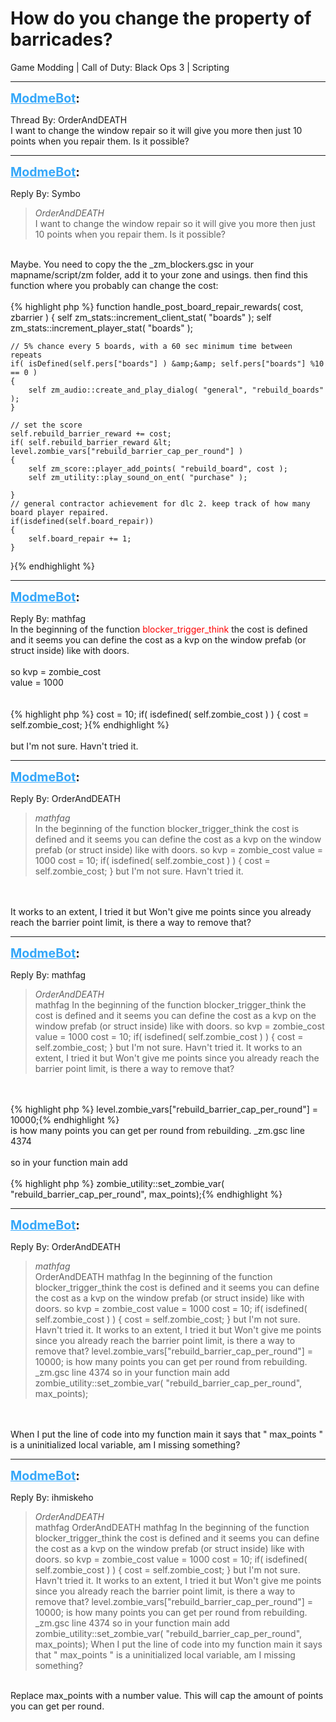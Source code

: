 # How do you change the property of barricades?
Game Modding | Call of Duty: Black Ops 3 | Scripting

---
<strong style="font-size: 1.4em;"><span style="text-decoration: underline;text-decoration-color: #34a7f9;"><span style="color:#34a7f9;">ModmeBot</span></span>:</strong>

<p>Thread By: OrderAndDEATH<br />I want to change the window repair so it will give you more then just 10 points when you repair them. Is it possible?</p>

---
<strong style="font-size: 1.4em;"><span style="text-decoration: underline;text-decoration-color: #34a7f9;"><span style="color:#34a7f9;">ModmeBot</span></span>:</strong>

<p>Reply By: Symbo<br /><blockquote><em>OrderAndDEATH</em><br />I want to change the window repair so it will give you more then just 10 points when you repair them. Is it possible?</blockquote><br /> Maybe. You need to copy the the _zm_blockers.gsc in your mapname/script/zm folder, add it to your zone and usings. then find this function where you probably can change the cost:<br /> <br />{% highlight php %}
function handle_post_board_repair_rewards( cost, zbarrier )
{
	self zm_stats::increment_client_stat( "boards" );
	self zm_stats::increment_player_stat( "boards" );		
	
	// 5% chance every 5 boards, with a 60 sec minimum time between repeats
	if( isDefined(self.pers["boards"] ) &amp;&amp; self.pers["boards"] %10 == 0 )
	{
		self zm_audio::create_and_play_dialog( "general", "rebuild_boards" );
	}

	// set the score
	self.rebuild_barrier_reward += cost;
	if( self.rebuild_barrier_reward &lt; level.zombie_vars["rebuild_barrier_cap_per_round"] )
	{
		self zm_score::player_add_points( "rebuild_board", cost );
		self zm_utility::play_sound_on_ent( "purchase" );
		
	}
	// general contractor achievement for dlc 2. keep track of how many board player repaired.
	if(isdefined(self.board_repair))
	{
		self.board_repair += 1;
	}
}{% endhighlight %}
</p>

---
<strong style="font-size: 1.4em;"><span style="text-decoration: underline;text-decoration-color: #34a7f9;"><span style="color:#34a7f9;">ModmeBot</span></span>:</strong>

<p>Reply By: mathfag<br />In the beginning of the function <span style="color:#ff0000;">blocker_trigger_think</span> the cost is defined and it seems you can define the cost as a kvp on the window prefab (or struct inside) like with doors.<br /> <br />so kvp = zombie_cost<br />value = 1000<br /> <br /> <br />{% highlight php %}
cost = 10;
	if( isdefined( self.zombie_cost ) )
	{
		cost = self.zombie_cost; 
	}{% endhighlight %}
 <br /> <br />but I&#39;m not sure. Havn&#39;t tried it.</p>

---
<strong style="font-size: 1.4em;"><span style="text-decoration: underline;text-decoration-color: #34a7f9;"><span style="color:#34a7f9;">ModmeBot</span></span>:</strong>

<p>Reply By: OrderAndDEATH<br /><blockquote><em>mathfag</em><br />In the beginning of the function blocker_trigger_think the cost is defined and it seems you can define the cost as a kvp on the window prefab (or struct inside) like with doors.   so kvp = zombie_cost value = 1000     cost = 10; if( isdefined( self.zombie_cost ) ) { cost = self.zombie_cost; }     but I&#39;m not sure. Havn&#39;t tried it.</blockquote><br /> <br />It works to an extent, I tried it but Won&#39;t give me points since you already reach the barrier point limit, is there a way to remove that?</p>

---
<strong style="font-size: 1.4em;"><span style="text-decoration: underline;text-decoration-color: #34a7f9;"><span style="color:#34a7f9;">ModmeBot</span></span>:</strong>

<p>Reply By: mathfag<br /><blockquote><em>OrderAndDEATH</em><br />mathfag In the beginning of the function blocker_trigger_think the cost is defined and it seems you can define the cost as a kvp on the window prefab (or struct inside) like with doors.   so kvp = zombie_cost value = 1000     cost = 10; if( isdefined( self.zombie_cost ) ) { cost = self.zombie_cost; }     but I&#39;m not sure. Havn&#39;t tried it.   It works to an extent, I tried it but Won&#39;t give me points since you already reach the barrier point limit, is there a way to remove that?</blockquote><br /> <br />{% highlight php %}
level.zombie_vars["rebuild_barrier_cap_per_round"] = 10000;{% endhighlight %}
 <br />is how many points you can get per round from rebuilding. _zm.gsc line 4374<br /> <br />so in your function main add<br /> <br />{% highlight php %}
zombie_utility::set_zombie_var( "rebuild_barrier_cap_per_round", max_points);{% endhighlight %}
</p>

---
<strong style="font-size: 1.4em;"><span style="text-decoration: underline;text-decoration-color: #34a7f9;"><span style="color:#34a7f9;">ModmeBot</span></span>:</strong>

<p>Reply By: OrderAndDEATH<br /><blockquote><em>mathfag</em><br />OrderAndDEATH mathfag In the beginning of the function blocker_trigger_think the cost is defined and it seems you can define the cost as a kvp on the window prefab (or struct inside) like with doors.   so kvp = zombie_cost value = 1000     cost = 10; if( isdefined( self.zombie_cost ) ) { cost = self.zombie_cost; }     but I&#39;m not sure. Havn&#39;t tried it.   It works to an extent, I tried it but Won&#39;t give me points since you already reach the barrier point limit, is there a way to remove that?   level.zombie_vars[&quot;rebuild_barrier_cap_per_round&quot;] = 10000;   is how many points you can get per round from rebuilding. _zm.gsc line 4374   so in your function main add   zombie_utility::set_zombie_var( &quot;rebuild_barrier_cap_per_round&quot;, max_points);</blockquote><br /> <br />When I put the line of code into my function main it says that &quot; max_points &quot; is a uninitialized local variable, am I missing something?</p>

---
<strong style="font-size: 1.4em;"><span style="text-decoration: underline;text-decoration-color: #34a7f9;"><span style="color:#34a7f9;">ModmeBot</span></span>:</strong>

<p>Reply By: ihmiskeho<br /><blockquote><em>OrderAndDEATH</em><br />mathfag OrderAndDEATH mathfag In the beginning of the function blocker_trigger_think the cost is defined and it seems you can define the cost as a kvp on the window prefab (or struct inside) like with doors.   so kvp = zombie_cost value = 1000     cost = 10; if( isdefined( self.zombie_cost ) ) { cost = self.zombie_cost; }     but I&#39;m not sure. Havn&#39;t tried it.   It works to an extent, I tried it but Won&#39;t give me points since you already reach the barrier point limit, is there a way to remove that?   level.zombie_vars[&quot;rebuild_barrier_cap_per_round&quot;] = 10000;   is how many points you can get per round from rebuilding. _zm.gsc line 4374   so in your function main add   zombie_utility::set_zombie_var( &quot;rebuild_barrier_cap_per_round&quot;, max_points);   When I put the line of code into my function main it says that &quot; max_points &quot; is a uninitialized local variable, am I missing something?</blockquote><br /> Replace max_points with a number value. This will cap the amount of points you can get per round.</p>
